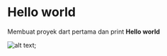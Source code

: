 # Hello world

Membuat proyek dart pertama dan print **Hello world**

![alt text](http://url/to/img.png);